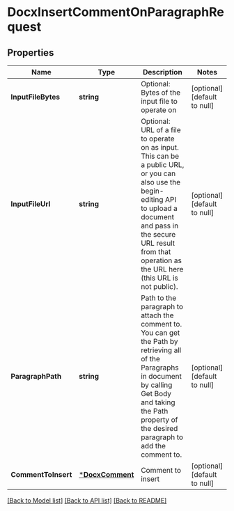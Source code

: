 # DocxInsertCommentOnParagraphRequest

## Properties
Name | Type | Description | Notes
------------ | ------------- | ------------- | -------------
**InputFileBytes** | **string** | Optional: Bytes of the input file to operate on | [optional] [default to null]
**InputFileUrl** | **string** | Optional: URL of a file to operate on as input.  This can be a public URL, or you can also use the begin-editing API to upload a document and pass in the secure URL result from that operation as the URL here (this URL is not public). | [optional] [default to null]
**ParagraphPath** | **string** | Path to the paragraph to attach the comment to.  You can get the Path by retrieving all of the Paragraphs in document by calling Get Body and taking the Path property of the desired paragraph to add the comment to. | [optional] [default to null]
**CommentToInsert** | [***DocxComment**](DocxComment.md) | Comment to insert | [optional] [default to null]

[[Back to Model list]](../README.md#documentation-for-models) [[Back to API list]](../README.md#documentation-for-api-endpoints) [[Back to README]](../README.md)


